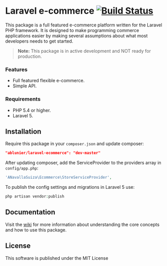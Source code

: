 # Laravel e-commerce [![Build Status](https://travis-ci.org/ablunier/laravel-ecommerce.svg?branch=master)](https://travis-ci.org/ablunier/laravel-ecommerce)

This package is a full featured e-commerce platform written for the Laravel PHP framework. It is designed to make programming commerce applications easier by making several assumptions about what most developers needs to get started.

> **Note:** This package is in active development and NOT ready for production.

### Features
* Full featured flexible e-commerce.
* Simple API.

### Requirements
* PHP 5.4 or higher.
* Laravel 5.

## Installation

Require this package in your `composer.json` and update composer:

```json
"ablunier/laravel-ecommerce": "dev-master"
```

After updating composer, add the ServiceProvider to the providers array in `config/app.php`:

```php
'ANavallaSuiza\Ecommerce\StoreServiceProvider',
```

To publish the config settings and migrations in Laravel 5 use:

```php
php artisan vendor:publish
```

## Documentation

Visit the [wiki](https://github.com/ablunier/laravel-ecommerce/wiki) for more information about understanding the core concepts and how to use this package.

## License

This software is published under the MIT License
